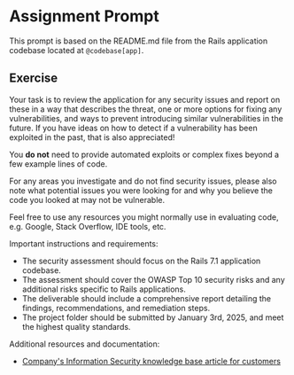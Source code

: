 # Assignment Prompt

This prompt is based on the README.md file from the Rails application codebase located at `@codebase[app]`.

## Exercise

Your task is to review the application for any security issues and
report on these in a way that describes the threat, one or more
options for fixing any vulnerabilities, and ways to prevent
introducing similar vulnerabilities in the future. If you have
ideas on how to detect if a vulnerability has been exploited
in the past, that is also appreciated!

You **do not** need to provide automated exploits or complex fixes
beyond a few example lines of code.

For any areas you investigate and do not find security issues,
please also note what potential issues you were looking for and
why you believe the code you looked at may not be vulnerable.

Feel free to use any resources you might normally use in evaluating
code, e.g. Google, Stack Overflow, IDE tools, etc.

Important instructions and requirements:

- The security assessment should focus on the Rails 7.1 application codebase.
- The assessment should cover the OWASP Top 10 security risks and any additional risks specific to Rails applications.
- The deliverable should include a comprehensive report detailing the findings, recommendations, and remediation steps.
- The project folder should be submitted by January 3rd, 2025, and meet the highest quality standards.

Additional resources and documentation:

- [Company's Information Security knowledge base article for customers](https://help.binti.com/hc/en-us/articles/360055985714-Information-Security#h_01HBSAHWDW5K1A3G8YRVY5QME0)